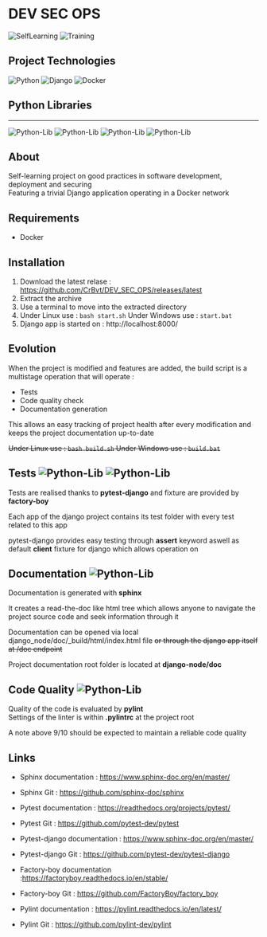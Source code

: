 # DEV SEC OPS
![SelfLearning](https://img.shields.io/badge/self_learning-black?style=for-the-badge)
![Training](https://img.shields.io/badge/Training-black?style=for-the-badge)

## Project Technologies

![Python](https://img.shields.io/badge/Python-v3.9-brightgreen?style=for-the-badge&logo=Python)
![Django](https://img.shields.io/badge/Django-v4.2-red?style=for-the-badge&logo=Django)
![Docker](https://img.shields.io/badge/Docker-v4.19-blue?style=for-the-badge&logo=docker)  

## Python Libraries

---
![Python-Lib](https://img.shields.io/badge/Pytest_Django-v4.5-orange?style=for-the-badge&logo=pytest) ![Python-Lib](https://img.shields.io/badge/Factory_Boy-v3.2-orange?style=for-the-badge&logo=)
![Python-Lib](https://img.shields.io/badge/Sphinx-v6.2-blueviolet?style=for-the-badge&logo=readthedocs) ![Python-Lib](https://img.shields.io/badge/Pylint-v2.17-lightgrey?style=for-the-badge&logo=)

## About

Self-learning project on good practices in software development, deployment and securing  
Featuring a trivial Django application operating in a Docker network


## Requirements

- Docker

## Installation

1. Download the latest relase : https://github.com/CrBvt/DEV_SEC_OPS/releases/latest
2. Extract the archive  
3. Use a terminal to move into the extracted directory  
4. Under Linux use : ```bash start.sh```  Under Windows use : ```start.bat```
5. Django app is started on : http://localhost:8000/

## Evolution

When the project is modified and features are added, the build script is a multistage operation that will operate :
- Tests
- Code quality check
- Documentation generation


This allows an easy tracking of project health after every modification and keeps the project documentation up-to-date

~~Under Linux use : ```bash build.sh``` Under Windows use : ```build.bat```~~

## Tests ![Python-Lib](https://img.shields.io/badge/Pytest_Django-v4.5-orange?style=flat-square&logo=pytest) ![Python-Lib](https://img.shields.io/badge/Factory_Boy-v3.2-orange?style=flat-square&logo=)

Tests are realised thanks to **pytest-django** and fixture are provided by **factory-boy**

Each app of the django project contains its test folder with every test related to this app

pytest-django provides easy testing through **assert** keyword aswell as default **client** fixture for django which allows operation on

## Documentation ![Python-Lib](https://img.shields.io/badge/Sphinx-v6.2-blueviolet?style=flat-square&logo=readthedocs)  

Documentation is generated with **sphinx**  
  
It creates a read-the-doc like html tree which allows anyone to
navigate the project source code and seek information through it  

Documentation can be opened via local django_node/doc/_build/html/index.html file ~~or through the django app itself at /doc endpoint~~

Project documentation root folder is located at **django-node/doc**


## Code Quality ![Python-Lib](https://img.shields.io/badge/Pylint-v2.17-lightgrey?style=flat-square)

Quality of the code is evaluated by **pylint**  
Settings of the linter is within **.pylintrc** at the project root

A note above 9/10 should be expected to maintain a reliable code quality



## Links


- Sphinx documentation : https://www.sphinx-doc.org/en/master/ 
- Sphinx Git : https://github.com/sphinx-doc/sphinx


- Pytest documentation : https://readthedocs.org/projects/pytest/
- Pytest Git : https://github.com/pytest-dev/pytest

 
- Pytest-django documentation : https://www.sphinx-doc.org/en/master/ 
- Pytest-django Git : https://github.com/pytest-dev/pytest-django


- Factory-boy documentation :https://factoryboy.readthedocs.io/en/stable/ 
- Factory-boy Git : https://github.com/FactoryBoy/factory_boy



- Pylint documentation : https://pylint.readthedocs.io/en/latest/
- Pylint Git : https://github.com/pylint-dev/pylint